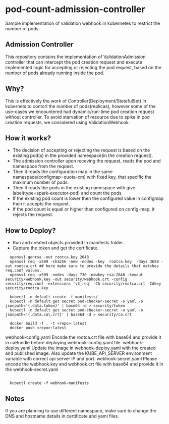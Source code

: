 # pod-count-admission-controller
Sample implementation of validation webhook in kubernetes to restrict the number of pods.

## Admission Controller

This repository contains the implementation of ValidationAdmission controller that can intercept the pod creation request
and execute implemented logic for accepting or rejecting the pod request, based on the number of pods already running inside the pod.

## Why?

This is effectively the work of Controller(Deployment/StatefulSet) in kubernets to contorl the number of pods(replicas), however some of the use-cases we encountered had dynamic/run-time pod creation request without controller. To avoid starvation of resource due to spike in pod creation requests, we considered using ValidationWebhook.

## How it works?

- The decision of accepting or rejecting the request is based on the existing pod(s) in the provided namespace(in the creation request).
- The admission controller upon receving the request, reads the pod and namespace from the request.
- Then it reads the configuration map in the same namespace(configmap=quota-cm) with fixed key, that specific the maximum number of pods.
- Then it reads the pods in the existing namespace with give label(type=spark-executor-pod) and count the pods. 
- If the existing pod count is lower then the configured value in configmap then it accepts the request.
- If the pod count is equal or higher than configured on config-map, it rejects the request.

## How to Deploy?
- Run and created objects provided in manifests folder.
- Capture the token and get the certificate.
```
  openssl genrsa -out rootca.key 2048
  openssl req -x509 -sha256 -new -nodes -key  rootca.key  -days 3650 -out rootca.crt ## here make sure to provide the details that matches req.conf values. 
  openssl req -x509 -nodes -days 730 -newkey rsa:2048 -keyout security/webhook.key -out security/webhook.crt -config security/req.conf -extensions 'v3_req' -CA security/rootca.crt -CAkey security/rootca.key

  kubectl -n default create -f manifests/
  kubectl -n default get secret pod-checker-secret -o yaml -o jsonpath='{.data.token}' | base64 -d > security/token
  kubectl -n default get secret pod-checker-secret -o yaml -o jsonpath='{.data.ca\.crt}' | base64 -d > security/ca.crt 
  
  docker build -f . -t <repo>:latest
  docker push <repo>:latest
```
webhook-config.yaml
  Encode the rootca.crt file with base64 and provide it in caBundle before deploying webhook-config.yaml file.
webhook-deploy.yaml
  Update the image in webhook-deploy.yaml with the created and published image.
  Also update the KUBE_API_SERVER environment variable with correct api server IP and port.
webhook-secret.yaml
  Please encode the webhook.key and webhook.crt file with base64 and provide it in the webhook-secret.yaml

```

  kubectl create -f webhook-manifests

```

## Notes
If you are planning to use different namespace, make sure to change the DNS and hostname details in certificate and yaml files.